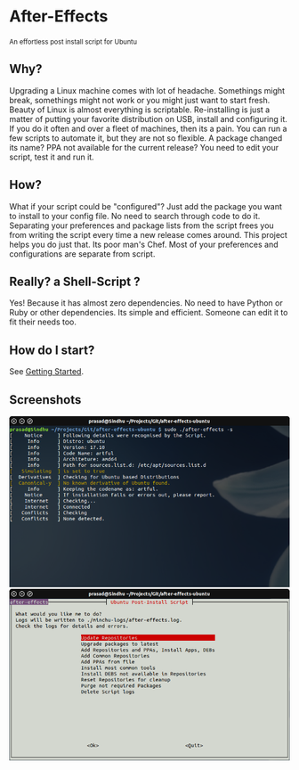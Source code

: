 # After-Effects
<small>An effortless post install script for Ubuntu </small>

## Why?

Upgrading a Linux machine comes with lot of headache. Somethings might break, somethings might not work or you might just want to
start fresh. Beauty of Linux is almost everything is scriptable. Re-installing is just a matter of putting your favorite distribution on USB, install and configuring it. If you do it often and over a fleet of machines, then its a pain. You can run a few scripts to automate it, but they are not so flexible. A package changed its name? PPA not available for the current release? You need to edit your script, test it and run it.

## How?
What if your script could be "configured"? Just add the package you want to install to your config file. No need to search through code to do it. Separating your preferences and package lists from the script frees you from writing the script every time a new release comes around. This project helps you do just that. Its poor man's Chef. Most of your preferences and configurations are separate from script.

## Really? a Shell-Script ?
Yes! Because it has almost zero dependencies. No need to have Python or Ruby or other dependencies. Its simple and efficient. Someone can edit it to fit their needs too.  


## How do I start?
See [Getting Started](/getting-started.md).

## Screenshots
[![Details](assets/images/details.png)](assets/images/details.png)
[![Details](assets/images/whiptail.png)](assets/images/whiptail.png)
